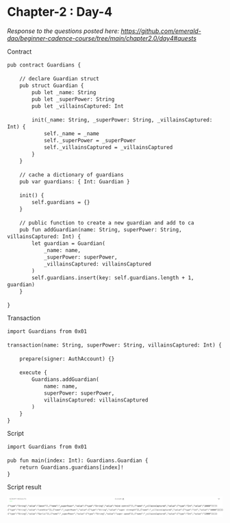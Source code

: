# Chapter-2 : Day-4

*Response to the questions posted here: https://github.com/emerald-dao/beginner-cadence-course/tree/main/chapter2.0/day4#quests*

Contract

```cadence
pub contract Guardians {

    // declare Guardian struct
    pub struct Guardian {
        pub let _name: String
        pub let _superPower: String
        pub let _villainsCaptured: Int

        init(_name: String, _superPower: String, _villainsCaptured: Int) {
            self._name = _name
            self._superPower = _superPower
            self._villainsCaptured = _villainsCaptured
        }
    }

    // cache a dictionary of guardians
    pub var guardians: { Int: Guardian }

    init() {
        self.guardians = {}
    }

    // public function to create a new guardian and add to ca
    pub fun addGuardian(name: String, superPower: String, villainsCaptured: Int) {
        let guardian = Guardian(
            _name: name,
            _superPower: superPower,
            _villainsCaptured: villainsCaptured
        )
        self.guardians.insert(key: self.guardians.length + 1, guardian)
    }

}
```

Transaction

```cadence
import Guardians from 0x01

transaction(name: String, superPower: String, villainsCaptured: Int) {

    prepare(signer: AuthAccount) {}

    execute {
        Guardians.addGuardian(
            name: name,
            superPower: superPower,
            villainsCaptured: villainsCaptured
        )
    }
}
```

Script

```cadence
import Guardians from 0x01

pub fun main(index: Int): Guardians.Guardian {
    return Guardians.guardians[index]!
}
```

Script result

![image](assets/ch2-d4-script-result.png)
